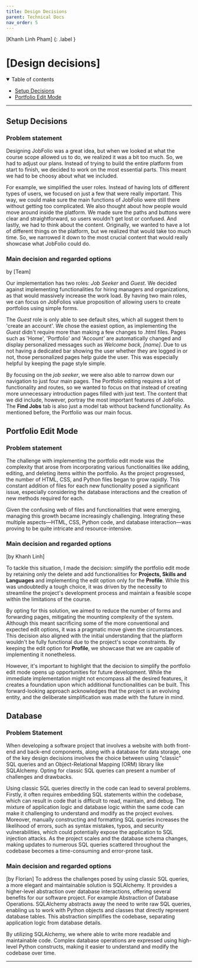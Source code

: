 ```yaml
---
title: Design Decisions
parent: Technical Docs
nav_order: 5
---
```


[Khanh Linh Pham]
{: .label }

# [Design decisions]

<details open markdown="block">
  <summary>
    Table of contents
  </summary> 
  
  - [Setup Decisions](#setup-decisions)
  - [Portfolio Edit Mode](#portfolio-edit-mode)
</details>

---

## Setup Decisions

### Problem statement

Designing JobFolio was a great idea, but when we looked at what the course scope allowed us to do, we realized it was a bit too much. So, we had to adjust our plans. Instead of trying to build the entire platform from start to finish, we decided to work on the most essential parts. This meant we had to be choosy about what we included.

For example, we simplified the user roles. Instead of having lots of different types of users, we focused on just a few that were really important. This way, we could make sure the main functions of JobFolio were still there without getting too complicated. We also thought about how people would move around inside the platform. We made sure the paths and buttons were clear and straightforward, so users wouldn't get lost or confused. And lastly, we had to think about the content. Originally, we wanted to have a lot of different things on the platform, but we realized that would take too much time. So, we narrowed it down to the most crucial content that would really showcase what JobFolio could do.

### Main decision and regarded options
by [Team]

Our implementation has two roles: *Job Seeker* and *Guest*. We decided against implementing functionalities for hiring managers and organizations, as that would massively increase the work load. By having two main roles, we can focus on JobFolios value proposition of allowing users to create portfolios using simple forms. 

The *Guest* role is only able to see default sites, which all suggest them to 'create an account'. We chose the easiest option, as implementing the *Guest* didn't require more than making a few changes to .html files. Pages such as 'Home', 'Portfolio' and 'Account' are automatically changed and display personalized messages such as *Welcome back, [name]*. Due to us not having a dedicated bar showing the user whether they are logged in or not, those personalized pages help guide the user. This was especially helpful by keeping the page style simple.

By focusing on the *job seeker*, we were also able to narrow down our navigation to just four main pages. The Portfolio editing requires a lot of functionality and routes, so we wanted to focus on that instead of creating more unnecessary introduction pages filled with just text. The content that we did include, however, portray the most important features of JobFolio. The **Find Jobs** tab is also just a model tab without backend functionality. As mentioned before, the Portfolio was our main focus. 

## Portfolio Edit Mode

### Problem statement
The challenge with implementing the portfolio edit mode was the complexity that arose from incorporating various functionalities like adding, editing, and deleting items within the portfolio. As the project progressed, the number of HTML, CSS, and Python files began to grow rapidly. This constant addition of files for each new functionality posed a significant issue, especially considering the database interactions and the creation of new methods required for each.

Given the confusing web of files and functionalities that were emerging, managing this growth became increasingly challenging. Integrating these multiple aspects—HTML, CSS, Python code, and database interaction—was proving to be quite intricate and resource-intensive.


### Main decision and regarded options
[by Khanh Linh]

To tackle this situation, I made the decision: simplify the portfolio edit mode by retaining only the delete and add functionalities for **Projects, Skills and Languages** and implementing the edit option only for the **Profile**. While this was undoubtedly a tough choice, it was driven by the necessity to streamline the project's development process and maintain a feasible scope within the limitations of the course.

By opting for this solution, we aimed to reduce the number of forms and forwarding pages, mitigating the mounting complexity of the system. Although this meant sacrificing some of the more conventional and expected edit options, it was a pragmatic move given the circumstances. This decision also aligned with the initial understanding that the platform wouldn't be fully functional due to the project's scope constraints. By keeping the edit option for **Profile**, we showcase that we are capable of implementing it nonetheless.

However, it's important to highlight that the decision to simplify the portfolio edit mode opens up opportunities for future development. While the immediate implementation might not encompass all the desired features, it creates a foundation upon which additional functionalities can be built. This forward-looking approach acknowledges that the project is an evolving entity, and the deliberate simplification was made with the future in mind.


## Database

### Problem Statement
When developing a software project that involves a website with both front-end and back-end components, along with a database for data storage, one of the key design decisions involves the choice between using "classic" SQL queries and an Object-Relational Mapping (ORM) library like SQLAlchemy. Opting for classic SQL queries can present a number of challenges and drawbacks.

Using classic SQL queries directly in the code can lead to several problems. Firstly, it often requires embedding SQL statements within the codebase, which can result in code that is difficult to read, maintain, and debug. The mixture of application logic and database logic within the same code can make it challenging to understand and modify as the project evolves. Moreover, manually constructing and formatting SQL queries increases the likelihood of errors, such as syntax mistakes, typos, and security vulnerabilities, which could potentially expose the application to SQL injection attacks. As the project scales and the database schema changes, making updates to numerous SQL queries scattered throughout the codebase becomes a time-consuming and error-prone task.


### Main decision and regarded options
[by Florian]
To address the challenges posed by using classic SQL queries, a more elegant and maintainable solution is SQLAlchemy. It provides a higher-level abstraction over database interactions, offering several benefits for our software project. For example Abstraction of Database Operations. SQLAlchemy abstracts away the need to write raw SQL queries, enabling us to work with Python objects and classes that directly represent database tables. This abstraction simplifies the codebase, separating application logic from database details.

By utilizing SQLAlchemy, we where able to write more readable and maintainable code. Complex database operations are expressed using high-level Python constructs, making it easier to understand and modify the codebase over time.

---